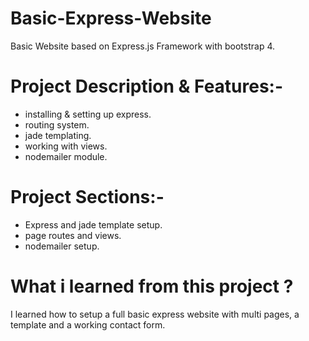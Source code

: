 # Basic-Express-Website
Basic Website based on Express.js Framework with bootstrap 4.

# Project Description & Features:-
- installing & setting up express.
- routing system.
- jade templating.
- working with views.
- nodemailer module.

# Project Sections:-
- Express and jade template setup.
- page routes and views.
- nodemailer setup.

# What i learned from this project ?
I learned how to setup a full basic express website with multi pages, a template and a working contact form.
